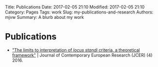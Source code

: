 Title: Publications
Date: 2017-02-05 21:10
Modified: 2017-02-05 21:10
Category: Pages
Tags: work
Slug: my-publications-and-research
Authors: mjvw
Summary: A blurb about my work

# Publications

* ["The limits to interpretation of _locus standi_ criteria, a theoretical framework"](http://bit.ly/LimitsToInterpretativeSpace "JCER") | Journal of Contemporary European Research (JCER) (4) 2016.


